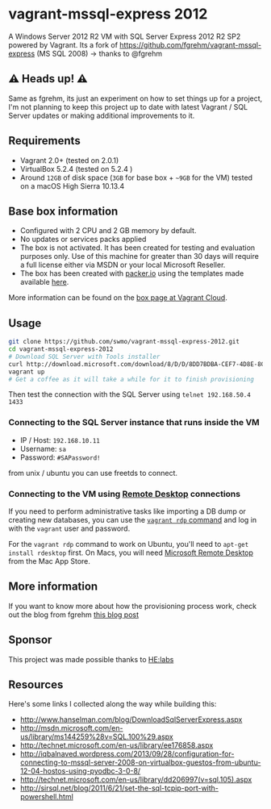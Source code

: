 # vagrant-mssql-express 2012

A Windows Server 2012 R2 VM with SQL Server Express 2012 R2 SP2 powered by Vagrant.
Its a fork of https://github.com/fgrehm/vagrant-mssql-express (MS SQL 2008) -> thanks to @fgrehm

## :warning: Heads up! :warning:

Same as fgrehm, its just an experiment on how to set things up for a project, I'm not planning to keep this project up to date with latest Vagrant / SQL Server updates or making additional improvements to it.

## Requirements

* Vagrant 2.0+ (tested on 2.0.1)
* VirtualBox 5.2.4 (tested on 5.2.4 )
* Around `12GB` of disk space (`3GB` for base box + `~9GB` for the VM)
tested on a macOS High Sierra 10.13.4


## Base box information

* Configured with 2 CPU and 2 GB memory by default.
* No updates or services packs applied
* The box is not activated. It has been created for testing and evaluation
  purposes only. Use of this machine for greater than 30 days will require a
  full license either via MSDN or your local Microsoft Reseller.
* The box has been created with [packer.io](http://www.packer.io/) using the
  templates made available [here](https://github.com/opentable/packer-images).

More information can be found on the [box page at Vagrant Cloud](https://app.vagrantup.com/opentable/boxes/win-2012r2-standard-amd64-nocm).

## Usage

```sh
git clone https://github.com/swmo/vagrant-mssql-express-2012.git
cd vagrant-mssql-express-2012
# Download SQL Server with Tools installer
curl http://download.microsoft.com/download/8/D/D/8DD7BDBA-CEF7-4D8E-8C16-D9F69527F909/ENU/x64/SQLEXPRWT_x64_ENU.exe --output SQLEXPRWT_x64_ENU.exe
vagrant up
# Get a coffee as it will take a while for it to finish provisioning
```

Then test the connection with the SQL Server using `telnet 192.168.50.4 1433`


### Connecting to the SQL Server instance that runs inside the VM

* IP / Host: `192.168.10.11`
* Username: `sa`
* Password: `#SAPassword!`

from unix / ubuntu you can use freetds to connect.

### Connecting to the VM using [Remote Desktop](https://en.wikipedia.org/wiki/Remote_Desktop_Protocol) connections

If you need to perform administrative tasks like importing a DB dump or creating
new databases, you can use the [`vagrant rdp` command](http://docs.vagrantup.com/v2/cli/rdp.html)
and log in with the `vagrant` user and password.

For the `vagrant rdp` command to work on Ubuntu, you'll need to `apt-get install rdesktop`
first.  On Macs, you will need [Microsoft Remote Desktop](https://itunes.apple.com/en/app/microsoft-remote-desktop/id715768417) from the Mac App Store.

## More information

If you want to know more about how the provisioning process work, check out the blog from fgrehm
[this blog post](http://helabs.com.br/blog/2014/09/19/mssql-on-vagrant/)

## Sponsor

This project was made possible thanks to [HE:labs](http://helabs.com.br/en)

## Resources

Here's some links I collected along the way while building this:
* http://www.hanselman.com/blog/DownloadSqlServerExpress.aspx
* http://msdn.microsoft.com/en-us/library/ms144259%28v=SQL.100%29.aspx
* http://technet.microsoft.com/en-us/library/ee176858.aspx
* http://iqbalnaved.wordpress.com/2013/09/28/configuration-for-connecting-to-mssql-server-2008-on-virtualbox-guestos-from-ubuntu-12-04-hostos-using-pyodbc-3-0-8/
* http://technet.microsoft.com/en-us/library/dd206997(v=sql.105).aspx
* http://sirsql.net/blog/2011/6/21/set-the-sql-tcpip-port-with-powershell.html
